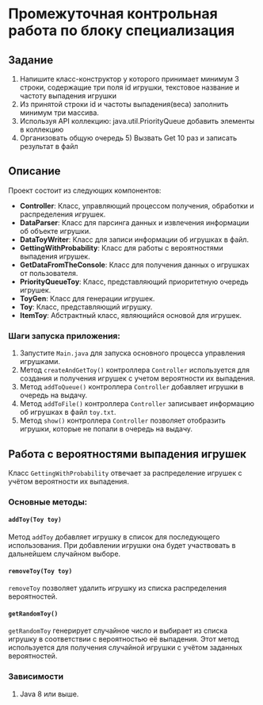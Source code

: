 # Промежуточная контрольная работа по блоку специализация
## Задание
1) Напишите класс-конструктор у которого принимает минимум 3 строки, содержащие три поля id игрушки, текстовое название и частоту выпадения игрушки
2) Из принятой строки id и частоты выпадения(веса) заполнить минимум три массива.
3) Используя API коллекцию: java.util.PriorityQueue добавить элементы в коллекцию
4) Организовать общую очередь 5) Вызвать Get 10 раз и записать результат в файл


## Описание

Проект состоит из следующих компонентов:

- **Controller**: Класс, управляющий процессом получения, обработки и распределения игрушек.
- **DataParser**: Класс для парсинга данных и извлечения информации об объекте игрушки.
- **DataToyWriter**: Класс для записи информации об игрушках в файл.
- **GettingWithProbability**: Класс для работы с вероятностями выпадения игрушек.
- **GetDataFromTheConsole**: Класс для получения данных о игрушках от пользователя.
- **PriorityQueueToy**: Класс, представляющий приоритетную очередь игрушек.
- **ToyGen**: Класс для генерации игрушек.
- **Toy**: Класс, представляющий игрушку.
- **ItemToy**: Абстрактный класс, являющийся основой для игрушек.


### Шаги запуска приложения:

1. Запустите `Main.java` для запуска основного процесса управления игрушками.
2. Метод `createAndGetToy()` контроллера `Controller` используется для создания и получения игрушек с учетом вероятности их выпадения.
3. Метод `addToQueue()` контроллера `Controller` добавляет игрушки в очередь на выдачу.
4. Метод `addToFile()` контроллера `Controller` записывает информацию об игрушках в файл `toy.txt`.
5. Метод `show()` контроллера `Controller` позволяет отобразить игрушки, которые не попали в очередь на выдачу.

## Работа с вероятностями выпадения игрушек

Класс `GettingWithProbability` отвечает за распределение игрушек с учётом вероятности их выпадения.

### Основные методы:

#### `addToy(Toy toy)`

Метод `addToy` добавляет игрушку в список для последующего использования. При добавлении игрушки она будет участвовать в дальнейшем случайном выборе.

#### `removeToy(Toy toy)`

`removeToy` позволяет удалить игрушку из списка распределения вероятностей.

#### `getRandomToy()`

`getRandomToy` генерирует случайное число и выбирает из списка игрушку в соответствии с вероятностью её выпадения. Этот метод используется для получения случайной игрушки с учётом заданных вероятностей.


### Зависимости

1. Java 8 или выше.






